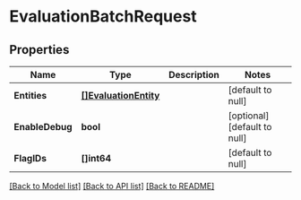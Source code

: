 # EvaluationBatchRequest

## Properties
Name | Type | Description | Notes
------------ | ------------- | ------------- | -------------
**Entities** | [**[]EvaluationEntity**](evaluationEntity.md) |  | [default to null]
**EnableDebug** | **bool** |  | [optional] [default to null]
**FlagIDs** | **[]int64** |  | [default to null]

[[Back to Model list]](../README.md#documentation-for-models) [[Back to API list]](../README.md#documentation-for-api-endpoints) [[Back to README]](../README.md)



